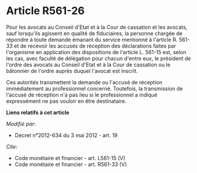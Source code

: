 # Article R561-26

Pour les avocats au Conseil d'Etat et à la Cour de cassation et les avocats, sauf lorsqu'ils agissent en qualité de
fiduciaires, la personne chargée de répondre à toute demande émanant du service mentionné à l'article R. 561-33 et de
recevoir les accusés de réception des déclarations faites par l'organisme en application des dispositions de l'article L.
561-15 est, selon les cas, avec faculté de délégation pour chacun d'entre eux, le président de l'ordre des avocats au Conseil
d'Etat et à la Cour de cassation ou le bâtonnier de l'ordre auprès duquel l'avocat est inscrit. 

Ces autorités transmettent la demande ou l'accusé de réception immédiatement au professionnel concerné. Toutefois, la
transmission de l'accusé de réception n'a pas lieu si le professionnel a indiqué expressément ne pas vouloir en être
destinataire.

**Liens relatifs à cet article**

_Modifié par_:

  - Décret n°2012-634 du 3 mai 2012 - art. 19

_Cite_:

  - Code monétaire et financier - art. L561-15 (V)
  - Code monétaire et financier - art. R561-33 (V)
